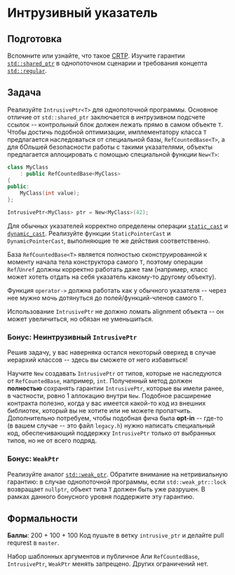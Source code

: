 Интрузивный указатель
========================

## Подготовка

Вспомните или узнайте, что такое [CRTP](https://en.wikipedia.org/wiki/Curiously_recurring_template_pattern). Изучите гарантии [`std::shared_ptr`](https://en.cppreference.com/w/cpp/memory/shared_ptr) в однопоточном сценарии и требования концепта [`std::regular`](https://en.cppreference.com/w/cpp/concepts/regular).

## Задача

Реализуйте `IntrusivePtr<T>` для однопоточной программы. Основное отличие от `std::shared_ptr` заключается в интрузивном подсчете ссылок -- контрольный блок должен лежать прямо в самом объекте `T`. Чтобы достичь подобной оптимизации, имплементатору класса `T` предлагается наследоваться от специальной базы, `RefCountedBase<T>`, а для бОльшей безопасности работы с такими указателями, объекты предлагается аллоцировать с помощью специальной функции `New<T>`:
```cpp
class MyClass
	: public RefCountedBase<MyClass>
{
public:
	MyClass(int value);
};

IntrusivePtr<MyClass> ptr = New<MyClass>(42);
```
Для обычных указателей корректно определены операции [`static_cast`](https://en.cppreference.com/w/cpp/language/static_cast) и [`dynamic_cast`](https://en.cppreference.com/w/cpp/language/dynamic_cast). Реализуйте функции `StaticPointerCast` и `DynamicPointerCast`, выполняющие те же действия соответственно.

База `RefCountedBase<T>` является полностью сконструированной к моменту начала тела конструктора самого `T`, поэтому операции `Ref`/`Unref` должны корректно работать даже там (например, класс может хотеть отдать на себя указатель какому-то другому объекту).

Функция `operator->` должна работать как у обычного указателя -- через нее мужно мочь дотянуться до полей/функций-членов самого `T`.

Использование `IntrusivePtr` не должно ломать alignment объекта -- он может увеличиться, но обязан не уменьшиться.

### Бонус: Неинтрузивный `IntrusivePtr`

Решив задачу, у вас наверняка остался некоторый оверхед в случае иерархий классов -- здесь вы сможете от него избавиться!

Научите `New` создавать `IntrusivePtr` от типов, которые не наследуются от `RefCountedBase`, например, `int`. Полученный метод должен **полностью** сохранять гарантии `IntrusivePtr`, которые вы имели ранее, в частности, ровно 1 аллокацию внутри `New`. Подобное расширение контракта полезно, когда у вас имеется какой-то код из внешних библиотек, который вы не хотите или не можете пропатчить. Дополнительно потребуем, чтобы подобная фича была **opt-in** -- где-то (в вашем случае -- это файл `legacy.h`) нужно написать специальный код, обеспечивающий поддержку `IntrusivePtr` только от выбранных типов, но не от всего подряд.

### Бонус: `WeakPtr`

Реализуйте аналог [`std::weak_ptr`](https://en.cppreference.com/w/cpp/memory/weak_ptr). Обратите внимание на нетривиальную гарантию: в случае однопоточной программы, если `std::weak_ptr::lock` возвращает `nullptr`, объект типа `T` должен быть уже разрушен. В рамках данного бонусного уровня поддержите эту гарантию.

## Формальности
**Баллы**: 200 + 100 + 100
Код пушьте в ветку `intrusive_ptr` и делайте pull requrest в `master`. 

Набор шаблонных аргументов и публичное Апи `RefCountedBase`, `IntrusivePtr`, `WeakPtr` менять запрещено. Других ограничений нет. 